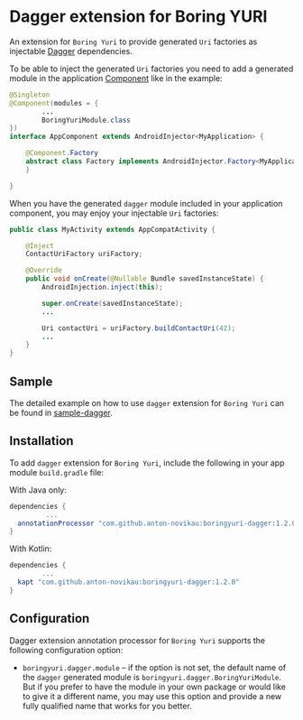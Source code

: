 # Dagger extension for Boring YURI

An extension for `Boring Yuri` to provide generated `Uri` factories as injectable [Dagger][1]
dependencies.

To be able to inject the generated `Uri` factories you need to add a generated module in the
application [Component][2] like in the example:

```java
@Singleton
@Component(modules = {
        ...
        BoringYuriModule.class
})
interface AppComponent extends AndroidInjector<MyApplication> {

    @Component.Factory
    abstract class Factory implements AndroidInjector.Factory<MyApplication> {
    }

}
```

When you have the generated `dagger` module included in your application component, you may enjoy
your injectable `Uri` factories:

```java
public class MyActivity extends AppCompatActivity {

    @Inject
    ContactUriFactory uriFactory;

    @Override
    public void onCreate(@Nullable Bundle savedInstanceState) {
        AndroidInjection.inject(this);

        super.onCreate(savedInstanceState);
        ...

        Uri contactUri = uriFactory.buildContactUri(42);
        ...
    }
}
```

## Sample

The detailed example on how to use `dagger` extension for `Boring Yuri` can be found in
[sample-dagger](../dagger-sample).

## Installation

To add `dagger` extension for `Boring Yuri`, include the following in your app module
`build.gradle` file:

With Java only:

```groovy
dependencies {
         ...
  annotationProcessor "com.github.anton-novikau:boringyuri-dagger:1.2.0"
}
```

With Kotlin:

```groovy
dependencies {
        ...
  kapt "com.github.anton-novikau:boringyuri-dagger:1.2.0"
}
```

## Configuration
Dagger extension annotation processor for `Boring Yuri` supports the following configuration
option:

 * `boringyuri.dagger.module` – if the option is not set, the default name of the `dagger`
   generated module is `boringyuri.dagger.BoringYuriModule`. But if you prefer to have the module
   in your own package or would like to give it a different name, you may use this option and
   provide a new fully qualified name that works for you better.

[1]: https://github.com/google/dagger/
[2]: https://github.com/google/dagger/blob/master/java/dagger/Component.java
